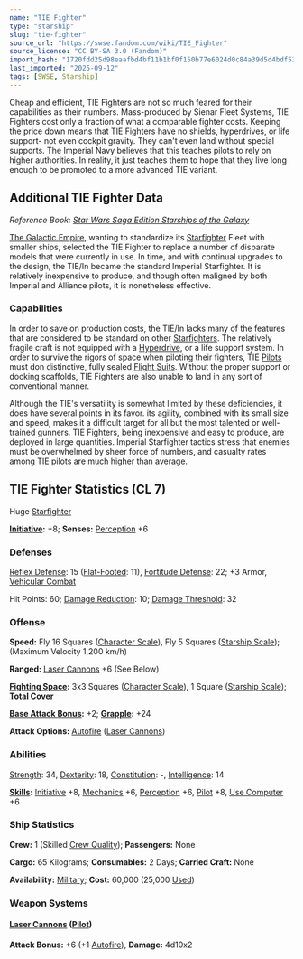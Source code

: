 ```yaml
---
name: "TIE Fighter"
type: "starship"
slug: "tie-fighter"
source_url: "https://swse.fandom.com/wiki/TIE_Fighter"
source_license: "CC BY-SA 3.0 (Fandom)"
import_hash: "1720fdd25d98eaafbd4bf11b1bf0f150b77e6024d0c84a39d5d4bdf532ca69be"
last_imported: "2025-09-12"
tags: [SWSE, Starship]
---
```

Cheap and efficient, TIE Fighters are not so much feared for their capabilities as their numbers. Mass-produced by Sienar Fleet Systems, TIE Fighters cost only a fraction of what a comparable fighter costs. Keeping the price down means that TIE Fighters have no shields, hyperdrives, or life support- not even cockpit gravity. They can't even land without special supports. The Imperial Navy believes that this teaches pilots to rely on higher authorities. In reality, it just teaches them to hope that they live long enough to be promoted to a more advanced TIE variant.

## Additional TIE Fighter Data
*Reference Book: [Star Wars Saga Edition Starships of the Galaxy](https://swse.fandom.com/wiki/Star_Wars_Saga_Edition_Starships_of_the_Galaxy)*

[The Galactic Empire](https://swse.fandom.com/wiki/The_Galactic_Empire), wanting to standardize its [Starfighter](https://swse.fandom.com/wiki/Starfighter) Fleet with smaller ships, selected the TIE Fighter to replace a number of disparate models that were currently in use. In time, and with continual upgrades to the design, the TIE/In became the standard Imperial Starfighter. It is relatively inexpensive to produce, and though often maligned by both Imperial and Alliance pilots, it is nonetheless effective.

### Capabilities
In order to save on production costs, the TIE/In lacks many of the features that are considered to be standard on other [Starfighters](https://swse.fandom.com/wiki/Starfighters). The relatively fragile craft is not equipped with a [Hyperdrive](https://swse.fandom.com/wiki/Hyperdrive), or a life support system. In order to survive the rigors of space when piloting their fighters, TIE [Pilots](https://swse.fandom.com/wiki/Pilots) must don distinctive, fully sealed [Flight Suits](https://swse.fandom.com/wiki/Flight_Suit). Without the proper support or docking scaffolds, TIE Fighters are also unable to land in any sort of conventional manner.

Although the TIE's versatility is somewhat limited by these deficiencies, it does have several points in its favor. its agility, combined with its small size and speed, makes it a difficult target for all but the most talented or well-trained gunners. TIE Fighters, being inexpensive and easy to produce, are deployed in large quantities. Imperial Starfighter tactics stress that enemies must be overwhelmed by sheer force of numbers, and casualty rates among TIE pilots are much higher than average.

## TIE Fighter Statistics (CL 7)
Huge [Starfighter](https://swse.fandom.com/wiki/Starfighter)

**[Initiative](https://swse.fandom.com/wiki/Initiative):** +8; **Senses:** [Perception](https://swse.fandom.com/wiki/Perception) +6
### Defenses
[Reflex Defense](https://swse.fandom.com/wiki/Reflex_Defense_(Vehicles)): 15 ([Flat-Footed](https://swse.fandom.com/wiki/Flat-Footed): 11), [Fortitude Defense](https://swse.fandom.com/wiki/Fortitude_Defense_(Vehicles)): 22; +3 Armor, [Vehicular Combat](https://swse.fandom.com/wiki/Vehicular_Combat)

Hit Points: 60; [Damage Reduction](https://swse.fandom.com/wiki/Damage_Reduction): 10; [Damage Threshold](https://swse.fandom.com/wiki/Damage_Threshold_(Vehicles)): 32
### Offense
**Speed:** Fly 16 Squares ([Character Scale](https://swse.fandom.com/wiki/Character_Scale)), Fly 5 Squares ([Starship Scale](https://swse.fandom.com/wiki/Starship_Scale)); (Maximum Velocity 1,200 km/h)

**Ranged:** [Laser Cannons](https://swse.fandom.com/wiki/Laser_Cannon) +6 (See Below)

**[Fighting Space](https://swse.fandom.com/wiki/Fighting_Space):** 3x3 Squares ([Character Scale](https://swse.fandom.com/wiki/Character_Scale)), 1 Square ([Starship Scale](https://swse.fandom.com/wiki/Starship_Scale)); **[Total Cover](https://swse.fandom.com/wiki/Total_Cover)**

**[Base Attack Bonus](https://swse.fandom.com/wiki/Base_Attack_Bonus):** +2; **[Grapple](https://swse.fandom.com/wiki/Grapple):** +24

**Attack Options:** [Autofire](https://swse.fandom.com/wiki/Autofire_(Vehicle_Combat)) ([Laser Cannons](https://swse.fandom.com/wiki/Laser_Cannon))
### Abilities
[Strength](https://swse.fandom.com/wiki/Strength): 34, [Dexterity](https://swse.fandom.com/wiki/Dexterity): 18, [Constitution](https://swse.fandom.com/wiki/Constitution): -, [Intelligence](https://swse.fandom.com/wiki/Intelligence): 14

**[Skills](https://swse.fandom.com/wiki/Skills):** [Initiative](https://swse.fandom.com/wiki/Initiative) +8, [Mechanics](https://swse.fandom.com/wiki/Mechanics) +6, [Perception](https://swse.fandom.com/wiki/Perception) +6, [Pilot](https://swse.fandom.com/wiki/Pilot) +8, [Use Computer](https://swse.fandom.com/wiki/Use_Computer) +6
### Ship Statistics
**Crew:** 1 (Skilled [Crew Quality](https://swse.fandom.com/wiki/Crew_Quality)); **Passengers:** None

**Cargo:** 65 Kilograms; **Consumables:** 2 Days; **Carried Craft:** None

**Availability:** [Military](https://swse.fandom.com/wiki/Military); **Cost:** 60,000 (25,000 [Used](https://swse.fandom.com/wiki/Used))
### Weapon Systems
#### **[Laser Cannons](https://swse.fandom.com/wiki/Laser_Cannons) ([Pilot](https://swse.fandom.com/wiki/Pilot_(Vehicle_Combat)))**
**Attack Bonus:** +6 (+1 [Autofire](https://swse.fandom.com/wiki/Autofire_(Vehicle_Combat))), **Damage:** 4d10x2